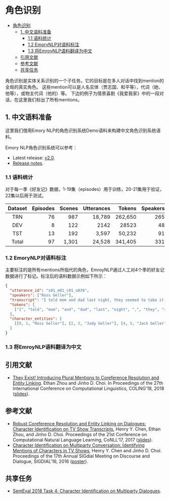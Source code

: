 # 角色识别

<!-- TOC -->

- [角色识别](#角色识别)
    - [1. 中文语料准备](#1-中文语料准备)
        - [1.1 语料统计](#11-语料统计)
        - [1.2 EmoryNLP对语料标注](#12-emorynlp对语料标注)
        - [1.3 将EmroyNLP语料翻译为中文](#13-将emroynlp语料翻译为中文)
    - [引用文献](#引用文献)
    - [参考文献](#参考文献)
    - [共享任务](#共享任务)

<!-- /TOC -->

角色识别是实体关系识别的一个子任务。它的目标是在多人对话中找到mention的全局的真实角色。
这些mention可以是人名实体（贾志国、和平等），代词（她、他等），或物主代词（他的）等。
下边的例子为情景喜剧《我爱我家》中的一段对话，在这里我们标出了所有mentions。

## 1. 中文语料准备

这里我们借用Emory NLP的角色识别系统Demo语料来构建中文角色识别系统语料。

Emory NLP角色识别系统可以参考：

* Latest release: [v2.0](https://github.com/emorynlp/character-identification/archive/character-identification-2.0.tar.gz).
* [Release notes](https://github.com/emorynlp/character-identification/releases).

### 1.1 语料统计

对于每一季《好友记》数据，1-19集（episodes）用于训练，20-21集用于验证，22集以后用于测试。

| Dataset | Episodes | Scenes | Utterances |  Tokens | Speakers | Mentions | Entities |
|:-------:|---------:|-------:|-----------:|--------:|---------:|---------:|---------:|
| TRN   | 76 | 987   | 18,789 | 262,650 | 265 | 36,385 | 628 |
| DEV   | 8  | 122   | 2142   | 28523   | 48  | 3932   | 102 |
| TST   | 13 | 192   | 3,597  | 50,232  | 91  | 7,050  | 165 |
| Total | 97 | 1,301 | 24,528 | 341,405 | 331 | 47,367 | 781 |

### 1.2 EmoryNLP对语料标注

主要标注的是所有mentions所指代的角色，EmroyNLP通过人工对4个季的好友记数据进行了标记。标注后的语料数据示例如下所示：

```json
{
  "utterance_id": "s01_e01_c01_u039",
  "speakers": ["Ross Geller"],
  "transcript": "I told mom and dad last night, they seemed to take it pretty well.",
  "tokens": [
    ["I", "told", "mom", "and", "dad", "last", "night", ",", "they", "seemed", "to", "take", "it", "pretty", "well", "."]
  ],
  "character_entities": [
    [[0, 1, "Ross Geller"], [2, 3, "Judy Geller"], [4, 5, "Jack Geller"], [8, 9, "Jack Geller", "Judy Geller"]]
  ]
}
```

### 1.3 将EmroyNLP语料翻译为中文

## 引用文献

* [They Exist! Introducing Plural Mentions to Coreference Resolution and Entity Linking](http://aclweb.org/anthology/C18-1003). Ethan Zhou and Jinho D. Choi. In Proceedings of the 27th International Conference on Computational Linguistics, COLING'18, 2018 ([slides](https://www.slideshare.net/jchoi7s/they-exist-introducing-plural-mentions-to-coreference-resolution-and-entity-linking)). 

## 参考文献

* [Robust Coreference Resolution and Entity Linking on Dialogues: Character Identification on TV Show Transcripts](http://www.aclweb.org/anthology/K17-1023), Henry Y. Chen, Ethan Zhou, and Jinho D. Choi. Proceedings of the 21st Conference on Computational Natural Language Learning, CoNLL'17, 2017 ([slides](https://www.slideshare.net/jchoi7s/robust-coreference-resolution-and-entity-linking-on-dialogues-character-identification-on-tv-show-transcripts)).
* [Character Identification on Multiparty Conversation: Identifying Mentions of Characters in TV Shows](http://www.aclweb.org/anthology/W16-3612), Henry Y. Chen and Jinho D. Choi. Proceedings of the 17th Annual SIGdial Meeting on Discourse and Dialogue, SIGDIAL'16, 2016 ([poster](https://www.slideshare.net/jchoi7s/character-identification-on-multiparty-conversation-identifying-mentions-of-characters-in-tv-shows)).

## 共享任务

* [SemEval 2018 Task 4: Character Identification on Multiparty Dialogues](../../../semeval-2018-task4).
